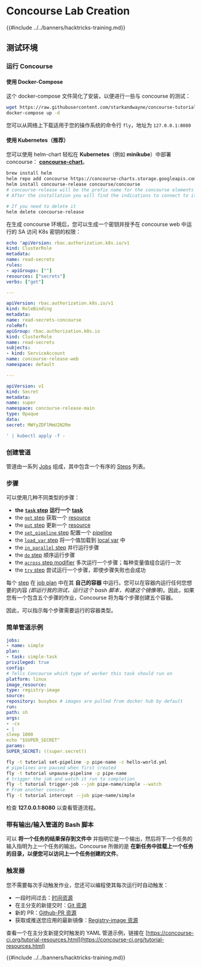 # Concourse Lab Creation

{{#include ../../banners/hacktricks-training.md}}

## 测试环境

### 运行 Concourse

#### 使用 Docker-Compose

这个 docker-compose 文件简化了安装，以便进行一些与 concourse 的测试：
```bash
wget https://raw.githubusercontent.com/starkandwayne/concourse-tutorial/master/docker-compose.yml
docker-compose up -d
```
您可以从网络上下载适用于您的操作系统的命令行 `fly`，地址为 `127.0.0.1:8080`

#### 使用 Kubernetes（推荐）

您可以使用 helm-chart 轻松在 **Kubernetes**（例如 **minikube**）中部署 concourse： [**concourse-chart**](https://github.com/concourse/concourse-chart)。
```bash
brew install helm
helm repo add concourse https://concourse-charts.storage.googleapis.com/
helm install concourse-release concourse/concourse
# concourse-release will be the prefix name for the concourse elements in k8s
# After the installation you will find the indications to connect to it in the console

# If you need to delete it
helm delete concourse-release
```
在生成 concourse 环境后，您可以生成一个密钥并授予在 concourse web 中运行的 SA 访问 K8s 密钥的权限：
```yaml
echo 'apiVersion: rbac.authorization.k8s.io/v1
kind: ClusterRole
metadata:
name: read-secrets
rules:
- apiGroups: [""]
resources: ["secrets"]
verbs: ["get"]

---

apiVersion: rbac.authorization.k8s.io/v1
kind: RoleBinding
metadata:
name: read-secrets-concourse
roleRef:
apiGroup: rbac.authorization.k8s.io
kind: ClusterRole
name: read-secrets
subjects:
- kind: ServiceAccount
name: concourse-release-web
namespace: default

---

apiVersion: v1
kind: Secret
metadata:
name: super
namespace: concourse-release-main
type: Opaque
data:
secret: MWYyZDFlMmU2N2Rm

' | kubectl apply -f -
```
### 创建管道

管道由一系列 [Jobs](https://concourse-ci.org/jobs.html) 组成，其中包含一个有序的 [Steps](https://concourse-ci.org/steps.html) 列表。

### 步骤

可以使用几种不同类型的步骤：

- **the** [**`task` step**](https://concourse-ci.org/task-step.html) **运行一个** [**task**](https://concourse-ci.org/tasks.html)
- the [`get` step](https://concourse-ci.org/get-step.html) 获取一个 [resource](https://concourse-ci.org/resources.html)
- the [`put` step](https://concourse-ci.org/put-step.html) 更新一个 [resource](https://concourse-ci.org/resources.html)
- the [`set_pipeline` step](https://concourse-ci.org/set-pipeline-step.html) 配置一个 [pipeline](https://concourse-ci.org/pipelines.html)
- the [`load_var` step](https://concourse-ci.org/load-var-step.html) 将一个值加载到 [local var](https://concourse-ci.org/vars.html#local-vars) 中
- the [`in_parallel` step](https://concourse-ci.org/in-parallel-step.html) 并行运行步骤
- the [`do` step](https://concourse-ci.org/do-step.html) 顺序运行步骤
- the [`across` step modifier](https://concourse-ci.org/across-step.html#schema.across) 多次运行一个步骤；每种变量值组合运行一次
- the [`try` step](https://concourse-ci.org/try-step.html) 尝试运行一个步骤，即使步骤失败也会成功

每个 [step](https://concourse-ci.org/steps.html) 在 [job plan](https://concourse-ci.org/jobs.html#schema.job.plan) 中在其 **自己的容器** 中运行。您可以在容器内运行任何您想要的内容 _(即运行我的测试，运行这个 bash 脚本，构建这个镜像等)_。因此，如果您有一个包含五个步骤的作业，Concourse 将为每个步骤创建五个容器。

因此，可以指示每个步骤需要运行的容器类型。

### 简单管道示例
```yaml
jobs:
- name: simple
plan:
- task: simple-task
privileged: true
config:
# Tells Concourse which type of worker this task should run on
platform: linux
image_resource:
type: registry-image
source:
repository: busybox # images are pulled from docker hub by default
run:
path: sh
args:
- -cx
- |
sleep 1000
echo "$SUPER_SECRET"
params:
SUPER_SECRET: ((super.secret))
```

```bash
fly -t tutorial set-pipeline -p pipe-name -c hello-world.yml
# pipelines are paused when first created
fly -t tutorial unpause-pipeline -p pipe-name
# trigger the job and watch it run to completion
fly -t tutorial trigger-job --job pipe-name/simple --watch
# From another console
fly -t tutorial intercept --job pipe-name/simple
```
检查 **127.0.0.1:8080** 以查看管道流程。

### 带有输出/输入管道的 Bash 脚本

可以 **将一个任务的结果保存到文件中** 并指明它是一个输出，然后将下一个任务的输入指明为上一个任务的输出。Concourse 所做的是 **在新任务中挂载上一个任务的目录，以便您可以访问上一个任务创建的文件**。

### 触发器

您不需要每次手动触发作业，您还可以编程使其每次运行时自动触发：

- 一段时间过去：[时间资源](https://github.com/concourse/time-resource/)
- 在主分支的新提交时：[Git 资源](https://github.com/concourse/git-resource)
- 新的 PR：[Github-PR 资源](https://github.com/telia-oss/github-pr-resource)
- 获取或推送您应用的最新镜像：[Registry-image 资源](https://github.com/concourse/registry-image-resource/)

查看一个在主分支新提交时触发的 YAML 管道示例，链接在 [https://concourse-ci.org/tutorial-resources.html](https://concourse-ci.org/tutorial-resources.html)

{{#include ../../banners/hacktricks-training.md}}
